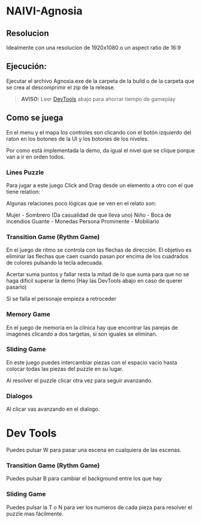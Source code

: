 # NAIVI-Agnosia
 
## Resolucion
Idealmente con una resolucion de 1920x1080 o un aspect ratio de 16:9

## Ejecución:
Ejecutar el archivo Agnosia.exe de la carpeta de la build o de la carpeta que se crea al descomprimir el zip de la release.


> **AVISO:** Leer [DevTools](#dev-tools) abajo para ahorrar tiempo de gameplay

## Como se juega

En el menu y el mapa los controles son clicando con el botón izquierdo del raton en los botones de la UI y los botones de los niveles.

Por como está implementada la demo, da igual el nivel que se clique porque van a ir en orden todos.

### Lines Puzzle
Para jugar a este juego Click and Drag desde un elemento a otro con el que tiene relation:

Algunas relaciones poco lógicas que se ven en el relato son:

Mujer - Sombrero (Da casualidad de que lleva uno)
Niño - Boca de incendios
Guante - Monedas
Persona Prominente - Mobiliario

### Transition Game (Rythm Game)
En el juego de ritmo se controla con las flechas de dirección. El objetivo es eliminar las flechas que caen cuando pasan por encima de los cuadrados de colores pulsando la tecla adecuada. 

Acertar suma puntos y fallar resta la mitad de lo que suma para que no se haga dificil superar la demo (Hay las DevTools abajo en caso de querer pasarlo)

Si se falla el personaje empieza a retroceder


### Memory Game
En el juego de memoria en la clínica hay que encontrar las parejas de imagenes clicando a dos targetas, si son iguales se eliminan.


### Sliding Game
En este juego puedes intercambiar piezas con el espacio vacio hasta colocar todas las piezas del puzzle en su lugar.

Al resolver el puzzle clicar otra vez para seguir avanzando.


### Dialogos
Al clicar vas avanzando en el dialogo.


# Dev Tools

Puedes pulsar W para pasar una escena en cualquiera de las escenas.

### Transition Game (Rythm Game)
Puedes pulsar B para cambiar el background entre los que hay


### Sliding Game
Puedes pulsar la T o N para ver los numeros de cada pieza para resolver el puzzle mas fácilmente.
